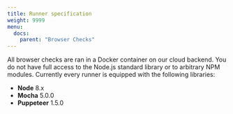 ```yaml
---
title: Runner specification
weight: 9999
menu:
  docs:
    parent: "Browser Checks"
---
```


All browser checks are ran in a Docker container on our cloud backend. You do not have full access to the Node.js
standard library or to arbitrary NPM modules. Currently every runner is equipped with the following libraries:

- **Node** 8.x
- **Mocha** 5.0.0
- **Puppeteer** 1.5.0


